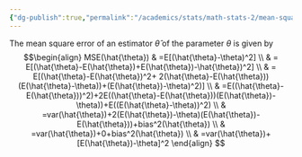 ```yaml
---
{"dg-publish":true,"permalink":"/academics/stats/math-stats-2/mean-square-error/","created":"2025-01-30T12:01:22.889-05:00","updated":"2025-07-07T17:32:42.475-04:00"}
---
```


The mean square error of an estimator $\hat{\theta}$ of the parameter $\theta$ is given by
$$\begin{align}
MSE(\hat{\theta}) & =E[(\hat{\theta}-\theta)^2] \\
 & = E[(\hat{\theta}-E(\hat{\theta})+E(\hat{\theta})-\hat{\theta})^2] \\
 & = E[(\hat{\theta}-E(\hat{\theta})^2+ 2(\hat{\theta}-E(\hat{\theta}))(E(\hat{\theta}-\theta))+(E(\hat{\theta})-\theta)^2)] \\
 & =E((\hat{\theta}-E(\hat{\theta}))^2)+2E((\hat{\theta}-E(\hat{\theta}))(E(\hat{\theta})-\theta))+E((E(\hat{\theta}-\theta))^2) \\
 & =var(\hat{\theta})+2(E(\hat{\theta})-\theta)(E(\hat{\theta})-E(\hat{\theta}))+bias^2(\hat{\theta}) \\
 & =var(\hat{\theta})+0+bias^2(\hat{\theta}) \\
 & =var(\hat{\theta})+[E(\hat{\theta})-\theta]^2
\end{align}
$$
